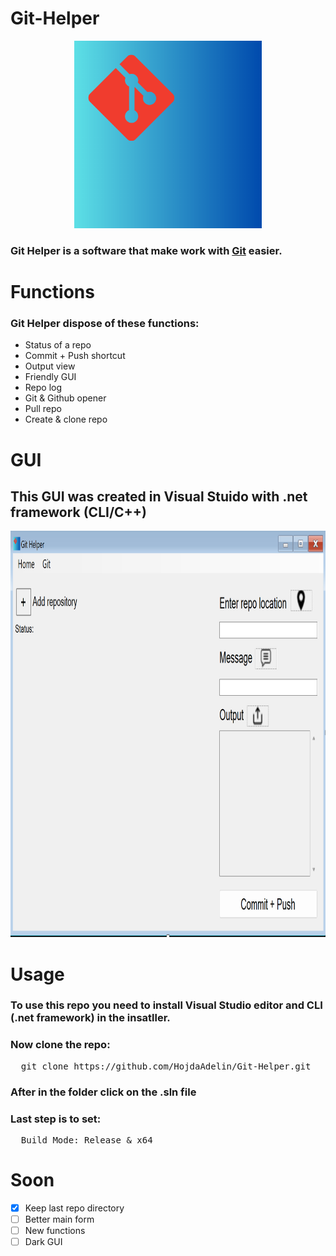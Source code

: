 # Git-Helper
<p align="center">
<img src="Git-Helper/src/Assets/logo.png" width="300px" height="300px">
</p>

### Git Helper is a software that make work with [Git](https://git-scm.com/) easier.

# Functions

### Git Helper dispose of these functions:

- Status of a repo
- Commit + Push shortcut
- Output view
- Friendly GUI
- Repo log
- Git & Github opener
- Pull repo
- Create & clone repo

# GUI

## This GUI was created in Visual Stuido with .net framework (CLI/C++)

<p align="center">

<img src="Git-Helper/src/Assets/app.png" width="1000" height="650">
  
</p>

# Usage

### To use this repo you need to install Visual Studio editor and CLI (.net framework) in the insatller.
### Now clone the repo:
<pre>
  git clone https://github.com/HojdaAdelin/Git-Helper.git
</pre>
### After in the folder click on the .sln file
### Last step is to set:
<pre>
  Build Mode: Release & x64
</pre>

# Soon

- [x] Keep last repo directory
- [ ] Better main form
- [ ] New functions
- [ ] Dark GUI
